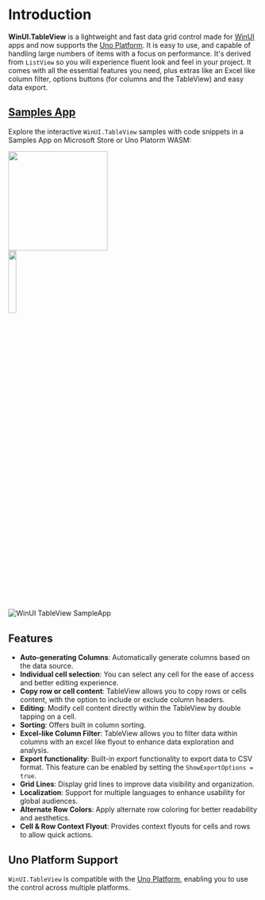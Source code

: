 # Introduction

**WinUI.TableView** is a lightweight and fast data grid control made for [WinUI](https://learn.microsoft.com/en-us/windows/apps/winui/winui3) apps and now supports the [Uno Platform](https://platform.uno/). It is easy to use, and capable of handling large numbers of items with a focus on performance. It's derived from `ListView` so you will experience fluent look and feel in your project. It comes with all the essential features you need, plus extras like an Excel like column filter, options buttons (for columns and the TableView) and easy data export.

## [Samples App](https://github.com/w-ahmad/WinUI.TableView.SampleApp)

Explore the interactive `WinUI.TableView` samples with code snippets in a Samples App on Microsoft Store or Uno Platorm WASM:

<a href="https://apps.microsoft.com/detail/9ntgb6lmjzx3?referrer=appbadge&mode=direct">
  <img src="https://get.microsoft.com/images/en-us%20dark.svg" width="200"/>
</a>

<br>

<a href="https://tableview.samples.w-ahmad.dev/">
   <img align=center width="18%" src="https://raw.githubusercontent.com/unoplatform/styleguide/master/logo/uno-platform-logo-with-text.png" />
</a>

####

![WinUI TableView SampleApp](https://raw.githubusercontent.com/w-ahmad/WinUI.TableView.SampleApp/main/WinUI.TableView%20SampleApp.gif)

## Features
- **Auto-generating Columns**: Automatically generate columns based on the data source.
- **Individual cell selection**: You can select any cell for the ease of access and better editing experience.
- **Copy row or cell content**: TableView allows you to copy rows or cells content, with the option to include or exclude column headers.
- **Editing**: Modify cell content directly within the TableView by double tapping on a cell.
- **Sorting**: Offers built in column sorting.
- **Excel-like Column Filter**: TableView allows you to filter data within columns with an excel like flyout to enhance data exploration and analysis.
- **Export functionality**: Built-in export functionality to export data to CSV format. This feature can be enabled by setting the `ShowExportOptions = true`.
- **Grid Lines**: Display grid lines to improve data visibility and organization.
- **Localization**: Support for multiple languages to enhance usability for global audiences.
- **Alternate Row Colors**: Apply alternate row coloring for better readability and aesthetics.
- **Cell & Row Context Flyout**: Provides context flyouts for cells and rows to allow quick actions.

## Uno Platform Support
`WinUI.TableView` is compatible with the [Uno Platform](https://platform.uno/), enabling you to use the control across multiple platforms.
